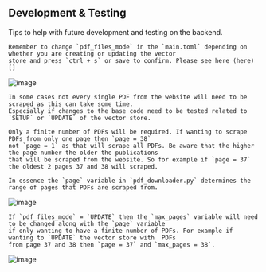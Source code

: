 ## Development & Testing

Tips to help with future development and testing on the backend.

```
Remember to change `pdf_files_mode` in the `main.toml` depending on whether you are creating or updating the vector
store and press `ctrl + s` or save to confirm. Please see here (here)[]
```

![image](https://github.com/user-attachments/assets/fc99cef5-7bf7-486c-9272-d2d6342ed95c)

```
In some cases not every single PDF from the website will need to be scraped as this can take some time.
Especially if changes to the base code need to be tested related to `SETUP` or `UPDATE` of the vector store.

Only a finite number of PDFs will be required. If wanting to scrape PDFs from only one page then `page = 38`
not `page = 1` as that will scrape all PDFs. Be aware that the higher the page number the older the publications
that will be scraped from the website. So for example if `page = 37` the oldest 2 pages 37 and 38 will scraped.

In essence the `page` variable in `pdf_downloader.py` determines the range of pages that PDFs are scraped from.
```
![image](https://github.com/user-attachments/assets/5ffe7917-8d32-4b8b-8724-0f21159ccc35)

```
If `pdf_files_mode` = `UPDATE` then the `max_pages` variable will need to be changed along with the `page` variable
if only wanting to have a finite number of PDFs. For example if wanting to `UPDATE` the vector store with  PDFs
from page 37 and 38 then `page = 37` and `max_pages = 38`.  
```
![image](https://github.com/user-attachments/assets/b6179157-bf89-4be9-a6be-58356cb4f6b2)

